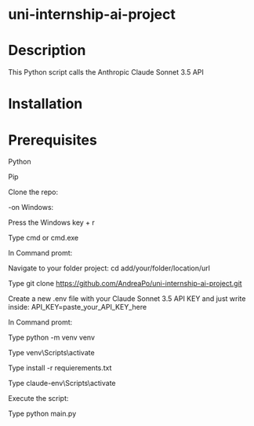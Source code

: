 # uni-internship-ai-project

# Description

This Python script calls the Anthropic Claude Sonnet 3.5 API

# Installation

# Prerequisites

Python

Pip

Clone the repo:

-on Windows:

Press the Windows key + r 

Type cmd or cmd.exe 

In Command promt: 

Navigate to your folder project: cd add/your/folder/location/url

Type git clone https://github.com/AndreaPo/uni-internship-ai-project.git


Create a new .env file with your Claude Sonnet 3.5 API KEY and just write inside: API_KEY=paste_your_API_KEY_here


In Command promt: 

Type python -m venv venv

Type venv\Scripts\activate

Type install -r requierements.txt

Type claude-env\Scripts\activate

Execute the script: 

Type python main.py
